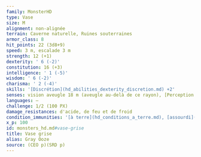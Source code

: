 ```yaml
---
family: MonsterHD
type: Vase
size: M
alignment: non-alignée
terrain: Caverne naturelle, Ruines souterraines
armor_class: 8
hit_points: 22 (3d8+9)
speed: 3 m, escalade 3 m
strength: 12 (+1)
dexterity: ' 6 (-2)'
constitution: 16 (+3)
intelligence: ' 1 (-5)'
wisdom: ' 6 (-2)'
charisma: ' 2 (-4)'
skills: '[Discrétion](hd_abilities_dexterity_discretion.md) +2'
senses: vision aveugle 18 m (aveugle au-delà de ce rayon), [Perception passive](hd_abilities_dexterity_perception_passive.md) 8
languages: —
challenge: 1/2 (100 PX)
damage_resistances: d'acide, de feu et de froid
condition_immunities: '[à terre](hd_conditions_a_terre.md), [assourdi](hd_conditions_assourdi.md), [aveuglé](hd_conditions_aveugle.md), [charmé](hd_conditions_charme.md), [terrorisé](hd_conditions_terrorise.md) et [épuisé](hd_conditions_fatigue_et_epuisement.md)'
x_p: 100
id: monsters_hd.md#vase-grise
title: Vase grise
alias: Gray Ooze
source: (CEO p)(SRD p)
---
```


